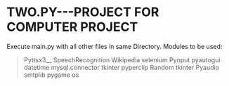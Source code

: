 # TWO.PY---PROJECT FOR COMPUTER PROJECT

Execute main.py with all other files in same Directory.
Modules to be used:
> Pyttsx3__
> SpeechRecognition
> Wikipedia
> selenium
> Pynput
> pyautogui
> datetime
> mysql.connector
> tkinter
> pyperclip
> Random
> tkinter
> Pyaudio
> smtplib
> pygame
> os
